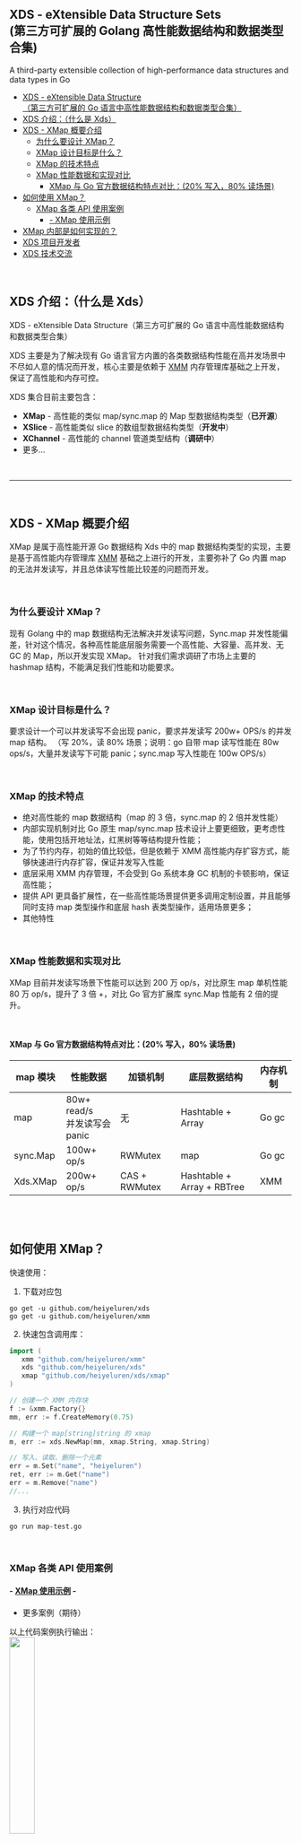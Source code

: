 ## XDS - eXtensible Data Structure Sets <br />(第三方可扩展的 Golang 高性能数据结构和数据类型合集)

A third-party extensible collection of high-performance data structures and data types in Go

- [XDS - eXtensible Data Structure <br />（第三方可扩展的 Go 语言中高性能数据结构和数据类型合集）](#xds---extensible-data-structure-第三方可扩展的-go-语言中高性能数据结构和数据类型合集)
- [XDS 介绍：（什么是 Xds）](#xds-介绍什么是-xds)
- [XDS - XMap 概要介绍](#xds---xmap-概要介绍)
  - [为什么要设计 XMap？](#为什么要设计-xmap)
  - [XMap 设计目标是什么？](#xmap-设计目标是什么)
  - [XMap 的技术特点](#xmap-的技术特点)
  - [XMap 性能数据和实现对比](#xmap-性能数据和实现对比)
    - [XMap 与 Go 官方数据结构特点对比：(20% 写入，80% 读场景)](#xmap-与-go-官方数据结构特点对比20-写入80-读场景)
- [如何使用 XMap？](#如何使用-xmap)
  - [XMap 各类 API 使用案例](#xmap-各类-api-使用案例)
    - [- XMap 使用示例](#--xmap-使用示例)
- [XMap 内部是如何实现的？](#xmap-内部是如何实现的)
- [XDS 项目开发者](#xds-项目开发者)
- [XDS 技术交流](#xds-技术交流)

<br />

## XDS 介绍：（什么是 Xds）

XDS - eXtensible Data Structure（第三方可扩展的 Go 语言中高性能数据结构和数据类型合集）

XDS 主要是为了解决现有 Go 语言官方内置的各类数据结构性能在高并发场景中不尽如人意的情况而开发，核心主要是依赖于 [XMM](https://github.com/heiyeluren/xmm) 内存管理库基础之上开发，保证了高性能和内存可控。

XDS 集合目前主要包含：
- <b>XMap</b> - 高性能的类似 map/sync.map 的 Map 型数据结构类型（<b>已开源</b>）
- <b>XSlice</b>  - 高性能类似 slice 的数组型数据结构类型（<b>开发中</b>）
- <b>XChannel</b>  - 高性能的 channel 管道类型结构（<b>调研中</b>）
- 更多...

<br />

<hr />

<br />

## XDS - XMap 概要介绍

XMap 是属于高性能开源 Go 数据结构 Xds 中的 map 数据结构类型的实现，主要是基于高性能内存管理库 [XMM](https://github.com/heiyeluren/xmm) 基础之上进行的开发，主要弥补了 Go 内置 map 的无法并发读写，并且总体读写性能比较差的问题而开发。

<br />

### 为什么要设计 XMap？

现有 Golang 中的 map 数据结构无法解决并发读写问题，Sync.map 并发性能偏差，针对这个情况，各种高性能底层服务需要一个高性能、大容量、高并发、无 GC 的 Map，所以开发实现 XMap。
针对我们需求调研了市场上主要的 hashmap 结构，不能满足我们性能和功能要求。

<br />

### XMap 设计目标是什么？

要求设计一个可以并发读写不会出现 panic，要求并发读写 200w+ OPS/s 的并发 map 结构。
（写 20%，读 80% 场景；说明：go 自带 map 读写性能在 80w ops/s，大量并发读写下可能 panic；sync.map 写入性能在 100w OPS/s）

<br />

### XMap 的技术特点

- 绝对高性能的 map 数据结构（map 的 3 倍，sync.map 的 2 倍并发性能）
- 内部实现机制对比 Go 原生 map/sync.map 技术设计上要更细致，更考虑性能，使用包括开地址法，红黑树等等结构提升性能；
- 为了节约内存，初始的值比较低，但是依赖于 XMM 高性能内存扩容方式，能够快速进行内存扩容，保证并发写入性能
- 底层采用 XMM 内存管理，不会受到 Go 系统本身 GC 机制的卡顿影响，保证高性能；
- 提供 API 更具备扩展性，在一些高性能场景提供更多调用定制设置，并且能够同时支持 map 类型操作和底层 hash 表类型操作，适用场景更多；
- 其他特性

<br />

### XMap 性能数据和实现对比

XMap 目前并发读写场景下性能可以达到 200 万 op/s，对比原生 map 单机性能 80 万 op/s，提升了 3 倍 +，对比 Go 官方扩展库 sync.Map 性能有 2 倍的提升。

<br />

#### XMap 与 Go 官方数据结构特点对比：(20% 写入，80% 读场景)

| map 模块 | 性能数据<br /> | 加锁机制 | 底层数据结构 | 内存机制 |
|------|------|------|------|------|
|map | 80w+ read/s <br /> 并发读写会 panic | 无 | Hashtable + Array | Go gc |
|sync.Map | 100w+ op/s | RWMutex | map | Go gc |
| Xds.XMap | 200w+ op/s | CAS + RWMutex | Hashtable + Array + RBTree | XMM |

<br />
<br />

## 如何使用 XMap？

快速使用：

1. 下载对应包

```shell
go get -u github.com/heiyeluren/xds
go get -u github.com/heiyeluren/xmm
```

2. 快速包含调用库：

```go
import (
   xmm "github.com/heiyeluren/xmm"
   xds "github.com/heiyeluren/xds"
   xmap "github.com/heiyeluren/xds/xmap"
)

// 创建一个 XMM 内存块
f := &xmm.Factory{}
mm, err := f.CreateMemory(0.75)

// 构建一个 map[string]string 的 xmap
m, err := xds.NewMap(mm, xmap.String, xmap.String)

// 写入、读取、删除一个元素
err = m.Set("name", "heiyeluren")
ret, err := m.Get("name")
err = m.Remove("name")
//...
```

3. 执行对应代码

```shell
go run map-test.go
```

<br />

### XMap 各类 API 使用案例

#### - [XMap 使用示例](https://github.com/heiyeluren/xds/blob/main/example/xmap_test0.go) - 

 - 更多案例（期待）

以上代码案例执行输出：
<br />
<img src="https://raw.githubusercontent.com/heiyeluren/xds/main/docs/img/xds02.png" width="30%">

<br />

## XMap 内部是如何实现的？

#### - [《Xds-XMap技术设计与实现》](https://github.com/heiyeluren/xds/blob/main/docs/Xmap-Implement.md) -

<br />

- 参考：[《Go map 内部实现机制一》](https://www.jianshu.com/p/aa0d4808cbb8)  |  [《Go map 内部实现二》](https://zhuanlan.zhihu.com/p/406751292) | [《Golang sync.Map 性能及原理分析》](https://blog.csdn.net/u010853261/article/details/103848666)
- 其他

<br />

<hr />

<br />
<br />
<br />

## XDS 项目开发者

| 项目角色      | 项目成员 |
| ----------- | ----------- |
| 项目发起人/负责人      | 黑夜路人 ( @heiyeluren ) <br />老张 ( @Zhang-Jun-tao )       |
| 项目开发者   | 老张 ( @Zhang-Jun-tao ) <br />黑夜路人 ( @heiyeluren ) <br /> Viktor ( @guojun1992 )        |

<br /> <br />

## XDS 技术交流

XDS 还在早期，当然也少不了一些问题和 bug，欢迎大家一起共创，或者直接提交 PR 等等。

欢迎加入 XDS 技术交流微信群，要加群，可以先添加如下微信让对方拉入群：<br />
（如无法看到图片，请手工添加微信： heiyeluren2017 ）

<img src=https://raw.githubusercontent.com/heiyeluren/xmm/main/docs/img/heiyeluren2017-wx.jpg width=40% />



<br />
<br />
